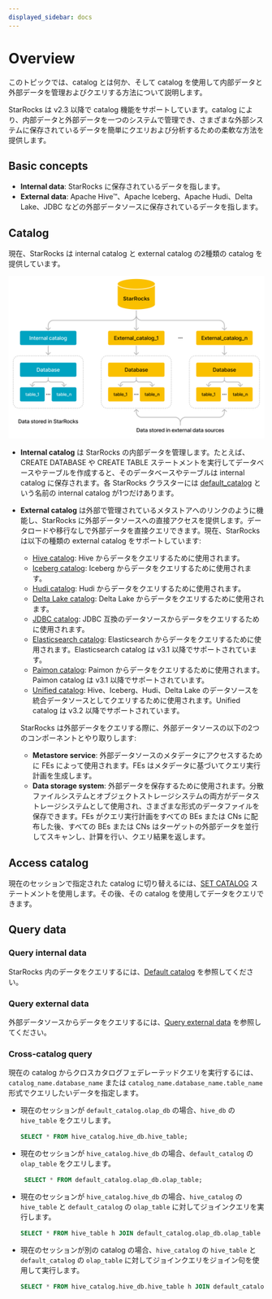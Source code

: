 ```yaml
---
displayed_sidebar: docs
---
```


# Overview

このトピックでは、catalog とは何か、そして catalog を使用して内部データと外部データを管理およびクエリする方法について説明します。

StarRocks は v2.3 以降で catalog 機能をサポートしています。catalog により、内部データと外部データを一つのシステムで管理でき、さまざまな外部システムに保存されているデータを簡単にクエリおよび分析するための柔軟な方法を提供します。

## Basic concepts

- **Internal data**: StarRocks に保存されているデータを指します。
- **External data**: Apache Hive™、Apache Iceberg、Apache Hudi、Delta Lake、JDBC などの外部データソースに保存されているデータを指します。

## Catalog

現在、StarRocks は internal catalog と external catalog の2種類の catalog を提供しています。

![figure1](../../_assets/3.8.1.png)

- **Internal catalog** は StarRocks の内部データを管理します。たとえば、CREATE DATABASE や CREATE TABLE ステートメントを実行してデータベースやテーブルを作成すると、そのデータベースやテーブルは internal catalog に保存されます。各 StarRocks クラスターには [default_catalog](../catalog/default_catalog.md) という名前の internal catalog が1つだけあります。

- **External catalog** は外部で管理されているメタストアへのリンクのように機能し、StarRocks に外部データソースへの直接アクセスを提供します。データロードや移行なしで外部データを直接クエリできます。現在、StarRocks は以下の種類の external catalog をサポートしています:
  - [Hive catalog](../catalog/hive_catalog.md): Hive からデータをクエリするために使用されます。
  - [Iceberg catalog](./iceberg/iceberg_catalog.md): Iceberg からデータをクエリするために使用されます。
  - [Hudi catalog](../catalog/hudi_catalog.md): Hudi からデータをクエリするために使用されます。
  - [Delta Lake catalog](../catalog/deltalake_catalog.md): Delta Lake からデータをクエリするために使用されます。
  - [JDBC catalog](../catalog/jdbc_catalog.md): JDBC 互換のデータソースからデータをクエリするために使用されます。
  - [Elasticsearch catalog](../catalog/elasticsearch_catalog.md): Elasticsearch からデータをクエリするために使用されます。Elasticsearch catalog は v3.1 以降でサポートされています。
  - [Paimon catalog](../catalog/paimon_catalog.md): Paimon からデータをクエリするために使用されます。Paimon catalog は v3.1 以降でサポートされています。
  - [Unified catalog](../catalog/unified_catalog.md): Hive、Iceberg、Hudi、Delta Lake のデータソースを統合データソースとしてクエリするために使用されます。Unified catalog は v3.2 以降でサポートされています。

  StarRocks は外部データをクエリする際に、外部データソースの以下の2つのコンポーネントとやり取りします:

  - **Metastore service**: 外部データソースのメタデータにアクセスするために FEs によって使用されます。FEs はメタデータに基づいてクエリ実行計画を生成します。
  - **Data storage system**: 外部データを保存するために使用されます。分散ファイルシステムとオブジェクトストレージシステムの両方がデータストレージシステムとして使用され、さまざまな形式のデータファイルを保存できます。FEs がクエリ実行計画をすべての BEs または CNs に配布した後、すべての BEs または CNs はターゲットの外部データを並行してスキャンし、計算を行い、クエリ結果を返します。

## Access catalog

現在のセッションで指定された catalog に切り替えるには、[SET CATALOG](../../sql-reference/sql-statements/Catalog/SET_CATALOG.md) ステートメントを使用します。その後、その catalog を使用してデータをクエリできます。

## Query data

### Query internal data

StarRocks 内のデータをクエリするには、[Default catalog](../catalog/default_catalog.md) を参照してください。

### Query external data

外部データソースからデータをクエリするには、[Query external data](../catalog/query_external_data.md) を参照してください。

### Cross-catalog query

現在の catalog からクロスカタログフェデレーテッドクエリを実行するには、`catalog_name.database_name` または `catalog_name.database_name.table_name` 形式でクエリしたいデータを指定します。

- 現在のセッションが `default_catalog.olap_db` の場合、`hive_db` の `hive_table` をクエリします。

    ```SQL
    SELECT * FROM hive_catalog.hive_db.hive_table;
    ```

- 現在のセッションが `hive_catalog.hive_db` の場合、`default_catalog` の `olap_table` をクエリします。

   ```SQL
    SELECT * FROM default_catalog.olap_db.olap_table;
    ```

- 現在のセッションが `hive_catalog.hive_db` の場合、`hive_catalog` の `hive_table` と `default_catalog` の `olap_table` に対してジョインクエリを実行します。

    ```SQL
    SELECT * FROM hive_table h JOIN default_catalog.olap_db.olap_table o WHERE h.id = o.id;
    ```

- 現在のセッションが別の catalog の場合、`hive_catalog` の `hive_table` と `default_catalog` の `olap_table` に対してジョインクエリをジョイン句を使用して実行します。

    ```SQL
    SELECT * FROM hive_catalog.hive_db.hive_table h JOIN default_catalog.olap_db.olap_table o WHERE h.id = o.id;
    ```